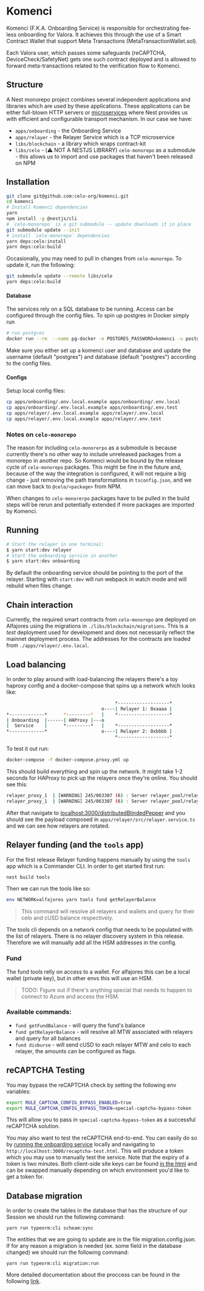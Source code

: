# Komenci

Komenci (F.K.A. Onboarding Service) is responsible for orchestrating fee-less onboarding for Valora.
It achieves this through the use of a Smart Contract Wallet that support Meta Transactions (MetaTransactionWallet.sol).

Each Valora user, which passes some safeguards (reCAPTCHA, DeviceCheck/SafetyNet) gets one such contract deployed and is allowed
to forward meta-transactions related to the verification flow to Komenci.

## Structure

A Nest monorepo project combines several independent applications and libraries which are used by these applications.
These applications can be either full-blown HTTP servers or [microservices](https://docs.nestjs.com/migration-guide#microservices) where Nest provides us
with efficient and configurable transport mechanism.
In our case we have:

- `apps/onboarding` - the Onboarding Service 
- `apps/relayer` - the Relayer Service which is a TCP microservice
- `libs/blockchain` - a library which wraps contract-kit
- `libs/celo` - (:warning: NOT A NESTJS LIBRARY) `celo-monorepo` as a submodule - this allows us to import and use packages that haven't been released on NPM

## Installation

```bash
git clone git@github.com:celo-org/komenci.git
cd komenci
# Install Komenci dependencies
yarn 
npm install -g @nestjs/cli
# `celo-monorepo` is a git submodule -- update downloads it in place
git submodule update --init
# install `celo-monorepo` dependencies
yarn deps:celo:install
yarn deps:celo:build
```

Occasionally, you may need to pull in changes from `celo-monorepo`. To update it, run the following:

```bash
git submodule update --remote libs/celo
yarn deps:celo:build
```

#### Database

The services rely on a SQL database to be running. Access can be configured through the config files.
To spin up postgres in Docker simply run 

```bash
# run postgres
docker run --rm  --name pg-docker -e POSTGRES_PASSWORD=komenci -u postgres -d -p 5432:5432 -v $HOME/docker/volumes/postgres:/var/lib/postgresql/data postgres
```

Make sure you either set up a komenci user and database and update the username (default "postgres") and database (default "postgres") according to the config files.

#### Configs

Setup local config files:

```bash
cp apps/onboarding/.env.local.example apps/onboarding/.env.local
cp apps/onboarding/.env.local.example apps/onboarding/.env.test
cp apps/relayer/.env.local.example apps/relayer/.env.local
cp apps/relayer/.env.local.example apps/relayer/.env.test
```

### Notes on `celo-monorepo`

The reason for including `celo-monorerpo` as a submodule is because currently there's no other way to include unreleased packages from a monorepo in another repo.
So Komenci would be bound by the release cycle of `celo-monorepo` packages. This might be fine in the future and, because of the way the integration is configured, 
it will not require a big change - just removing the path transformations in `tsconfig.json`, and we can move back to `@celo/<package>` from NPM.

When changes to `celo-monorerpo` packages have to be pulled in the build steps will be rerun and potentially extended if more packages are imported by Komenci.

## Running

```bash
# Start the relayer in one terminal:
$ yarn start:dev relayer
# Start the onboarding service in another
$ yarn start:dev onboarding
```

By default the onboarding service should be pointing to the port of the relayer.
Starting with `start:dev` will run webpack in watch mode and will rebuild when files change.

## Chain interaction

Currently, the required smart contracts from `celo-monorepo` are deployed on Alfajores using the migrations in `./libs/blockchain/migrations`.
This is a _test_ deployment used for development and does not necessarily reflect the mainnet deployment process.
The addresses for the contracts are loaded from `./apps/relayer/.env.local`.

## Load balancing

In order to play around with load-balancing the relayers there's a toy haproxy config and a docker-compose that spins up a network which looks like:

```bash
                                        *-------------------*
                                   o----| Relayer 1: 0xaaaa |
*-------------*      *---------*   |    *-------------------*   
| Onboarding  |------| HAProxy |---o
|  Service    |      *---------*   |    *-------------------*
*-------------*                    o----| Relayer 2: 0xbbbb |
                                        *-------------------*
```

To test it out run:

```bash
docker-compose -f docker-compose.proxy.yml up
```

This should build everything and spin up the network. 
It might take 1-2 seconds for HAProxy to pick up the relayers once they're online. You should see this:

```bash
relayer_proxy_1  | [WARNING] 245/063307 (6) : Server relayer_pool/relayer2 is UP, reason: Layer4 check passed, check duration: 0ms. 1 active and 0 backup servers online. 0 sessions requeued, 0 total in queue.
relayer_proxy_1  | [WARNING] 245/063307 (6) : Server relayer_pool/relayer1 is UP, reason: Layer4 check passed, check duration: 0ms. 2 active and 0 backup servers online. 0 sessions requeued, 0 total in queue.
```

After that navigate to [localhost:3000/distributedBlindedPepper](http://localhost:3000/distributedBlindedPepper) and you should see the payload composed in `apps/relayer/src/relayer.service.ts` and we can see how relayers are rotated.

## Relayer funding (and the `tools` app)

For the first release Relayer funding happens manually by using the `tools` app which is a Commander CLI.
In order to get started first run:

```bash
nest build tools
```

Then we can run the tools like so:

```bash
env NETWORK=alfajores yarn tools fund getRelayerBalance
```

> This command will resolve all relayers and wallets and query for their celo and cUSD balance respectively.

The tools cli depends on a network config that needs to be populated with the list of relayers.
There is no relayer discovery system in this release. Therefore we will manually add all the HSM addresses
in the config.

### Fund

The fund tools relly on access to a wallet.
For alfajores this can be a local wallet (private key), but in other envs this will use an HSM.

> TODO: Figure out if there's anything special that needs to happen to connect to Azure and access the HSM.

### Available commands:

- `fund getFundBalance` - will query the fund's balance
- `fund getRelayerBalance` - will resolve all MTW associated with relayers and query for all balances
- `fund disburse` - will send cUSD to each relayer MTW and celo to each relayer, the amounts can be configured as flags.

## reCAPTCHA Testing

You may bypass the reCAPTCHA check by setting the following env variables:

```bash
export RULE_CAPTCHA_CONFIG_BYPASS_ENABLED=true
export RULE_CAPTCHA_CONFIG_BYPASS_TOKEN=special-captcha-bypass-token
```

This will allow you to pass in `special-captcha-bypass-token` as a successful reCAPTCHA solution.

You may also want to test the reCAPTCHA end-to-end. You can easily do so by [running the onboarding service](#running) locally and navigating to `http://localhost:3000/recaptcha-test.html`. This will produce a token which you may use to manually test the service. Note that the expiry of a token is two minutes. Both client-side site keys can be found [in the html](./apps/onboarding/public/recaptcha-test.html) and can be swapped manually depending on which environment you'd like to get a token for.

## Database migration

In order to create the tables in the database that has the structure of our Session we should run the following command: 

```yarn run typeorm:cli scheam:sync```

The entities that we are going to update are in the file migration.config.json. If for any reason a migration is needed (ex. some field in the database changed) we should run the following command:

``` yarn run typeorm:cli migration:run ```

More detailed documentation about the proccess can be found in the following [link](https://typeorm.io/#/migrations/creating-a-new-migration).
